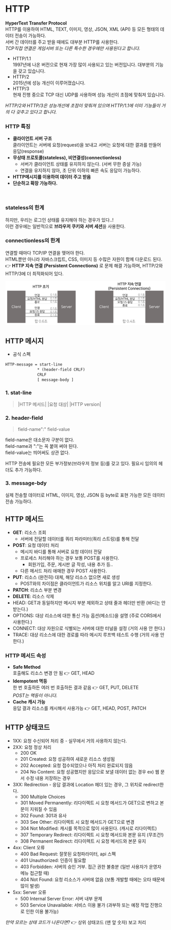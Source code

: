 # HTTP 
**HyperText Transfer Protocol**  
HTTP를 이용하여 HTML, TEXT, 이미지, 영상, JSON, XML (API) 등 모든 형태의 데이터 전송이 가능하다.  
서버 간 데이터를 주고 받을 때에도 대부분 HTTP를 사용한다.  
_TCP직접 연결은 게임서버 또는 다른 특수한 경우에만 사용된다고 합니다._

* HTTP/1.1  
1997년에 나온 버전으로 현재 가장 많이 사용되고 있는 버전입니다. 대부분의 기능을 갖고 있습니다.  
* HTTP/2  
2015년에 성능 개선이 이루어졌습니다.
* HTTP/3  
현재 진행 중으로 TCP 대신 UDP를 사용하며 성능 개선이 초점에 맞춰져 있습니다.

_HTTP/2와 HTTP/3은 성능개선에 초점이 맞춰져 있으며 HTTP/1.1에 이미 기능들이 거의 다 갖추고 있다고 합니다._

### HTTP 특징
* **클라이언트 서버 구조**  
클라이언트는 서버에 요청(request)을 보내고 서버는 요청에 대한 결과를 만들어 응답(response)
* **무상태 프로토콜(stateless), 비연결성(connectionless)**  
  * 서버가 클라이언트 상태를 유지하지 않는다. (서버 무한 증설 가능)
  * 연결을 유지하지 않아, 초 단위 이하의 빠른 속도 응답이 가능하다. 
* **HTTP메시지를 이용하여 데이터 주고 받음**  
* **단순하고 확장 가능하다.**  

<br/>

### stateless의 한계  
하지만, 우리는 로그인 상태를 유지해야 하는 경우가 있다..!   
이런 경우에는 일반적으로 **브라우저 쿠키와 서버 세션**을 사용한다.  


### connectionless의 한계  
연결할 때마다 TCP/IP 연결을 맺어야 한다.  
HTML뿐만 아니라 자바스크립트, CSS, 이미지 등 수많은 자원이 함께 다운로드 된다.  
  👉 **HTTP 지속 연결 (Persistent Connections)** 로 문제 해결 가능하며, HTTP/2와 HTTP/3에 더 최적화되어 있다.  

![persistent_conn](images/persistent_conn.png)


## HTTP 메시지
* 공식 스펙
``` pseudo
HTTP-message = start-line
              * (header-field CRLF)
              CRLF
              [ message-body ]
```

### 1. stat-line
> |HTTP 메서드| |요청 대상| |HTTP version|   

### 2. header-field
> field-name":" field-value  

field-name은 대소문자 구분이 없다.  
field-name과 ":"는 꼭 붙여 써야 된다.  
field-value는 띄어써도 상관 없다.  

HTTP 전송에 필요한 모든 부가정보(브라우저 정보 등)를 갖고 있다. 필요시 임의의 헤더도 추가 가능하다.  

### 3. message-bdy
실제 전송할 데이터로 HTML, 이미지, 영상, JSON 등 byte로 표현 가능한 모든 데이터 전송 가능하다.  


## HTTP 메서드
* **GET**: 리소스 조회
  * 서버에 전달할 데이터를 쿼리 파라미터(쿼리 스트링)를 통해 전달
* **POST**: 요청 데이터 처리
  * 메시지 바디를 통해 서버로 요청 데이터 전달
  * 프로세스 처리해야 하는 경우 보통 POST를 사용한다. 
    * 회원가입, 주문, 게시판 글 작성, 내용 추가 등..
  * 다른 메서드 처리 애매한 경우 POST 사용한다.
* **PUT**: 리소스 (완전히) 대체, 해당 리소스 없으면 새로 생성
  * POST와의 차이점은 클라이언트가 리소스 위치를 알고 URI를 지정한다.
* **PATCH**: 리소스 부분 변경 
* **DELETE**: 리소스 삭제 
* HEAD: GET과 동일하지만 메시지 부분 제외하고 상태 줄과 헤더만 반환 (바디는 안 받는다.)
* OPTIONS: 대상 리소스에 대한 통신 가능 옵션(메소드)을 설명 (주로 CORS에서 사용한다.)
* CONNECT: 대상 자원으로 식별되는 서버에 대한 터널을 설정 (거의 사용 안 한다.)
* TRACE: 대상 리소스에 대한 경로를 따라 메시지 루프백 테스트 수행 (거의 사용 안 한다.)

### HTTP 메서드 속성
* **Safe Method**  
호출해도 리소스 변경 안 됨 👉 GET, HEAD  
* **Idempotent 멱등**  
한 번 호출하든 여러 번 호출하든 결과 같음 👉 GET, PUT, DELETE  
_POST는 멱등이 아니다._
* **Cache 캐시 가능**   
응답 결과 리소스를 캐시해서 사용가능 👉 GET, HEAD, POST, PATCH


## HTTP 상태코드
* 1XX: 요청 수신되어 처리 중 - 실무에서 거의 사용하지 않는다.
* 2XX: 요청 정상 처리
  * 200 OK
  * 201 Created: 요청 성공하여 새로운 리소스 생성됨
  * 202 Accepted: 요청 접수되었으나 아직 처리 완료되지 않음
  * 204 No Content: 요청 성공했지만 응답으로 보낼 데이터 없는 경우 ex) 웹 문서 수정 내용 저장하는 경우
* 3XX: Redirection - 응답 결과에 Location 헤더 있는 경우, 그 위치로 redirect한다.
  * 300 Multiple Choices
  * 301 Moved Permanently: 리다이렉트 시 요청 메서드가 GET으로 변하고 본문이 지워질 수 있음
  * 302 Found: 301과 유사
  * 303 See Other: 리다이렉트 시 요청 메서드가 GET으로 변경 
  * 304 Not Modified: 캐시를 목적으로 많이 사용된다. (캐시로 리다이렉트)
  * 307 Temporary Redirect: 리다이렉트 시 요청 메서드와 본문 유지 (무조건!)
  * 308 Permanent Redirect: 리다이렉트 시 요청 메서드와 본문 유지
* 4xx: Client 오류
  * 400 Bad Request: 잘못된 요청파라미터, api 스펙
  * 401 Unauthorized: 인증이 필요함
  * 403 Forbidden: 서버의 승인 거부. 접근 권한 불충분 (일반 사용자가 운영자 메뉴 접근할 때)
  * 404 Not Found: 요청 리소스가 서버에 없음 (보통 개발할 때에는 오타 때문에 많이 발생)
* 5xx: Server 오류
  * 500 Internal Server Error: 서버 내부 문제
  * 503 Service Unavailable: 서비스 이용 불가 (과부하 또는 예정 작업 진행으로 인한 이용 불가능)


_만약 모르는 상태 코드가 나온다면?_ 👉 상위 상태코드 (맨 앞 숫자) 보고 처리




